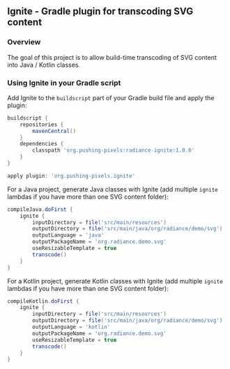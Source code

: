 ## Ignite - Gradle plugin for transcoding SVG content

### Overview

The goal of this project is to allow build-time transcoding of SVG content into Java / Kotlin classes.

### Using Ignite in your Gradle script

Add Ignite to the `buildscript` part of your Gradle build file and apply the plugin:

```groovy
buildscript {
    repositories {
        mavenCentral()
    }
    dependencies {
        classpath 'org.pushing-pixels:radiance-ignite:1.0.0'
    }
}

apply plugin: 'org.pushing-pixels.ignite'
```

For a Java project, generate Java classes with Ignite (add multiple `ignite` lambdas if you have more than one SVG content folder):

```groovy
compileJava.doFirst {
    ignite {
        inputDirectory = file('src/main/resources')
        outputDirectory = file('src/main/java/org/radiance/demo/svg')
        outputLanguage = 'java'
        outputPackageName = 'org.radiance.demo.svg'
        useResizableTemplate = true
        transcode()
    }
}
```

For a Kotlin project, generate Kotlin classes with Ignite (add multiple `ignite` lambdas if you have more than one SVG content folder):

```groovy
compileKotlin.doFirst {
    ignite {
        inputDirectory = file('src/main/resources')
        outputDirectory = file('src/main/java/org/radiance/demo/svg')
        outputLanguage = 'kotlin'
        outputPackageName = 'org.radiance.demo.svg'
        useResizableTemplate = true
        transcode()
    }
}
```
